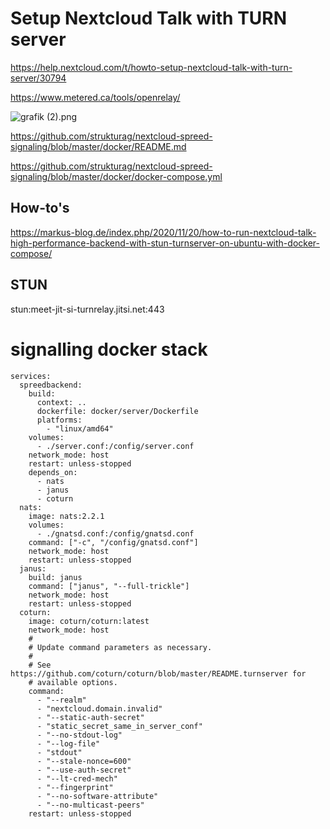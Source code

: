 # Setup Nextcloud Talk with TURN server

https://help.nextcloud.com/t/howto-setup-nextcloud-talk-with-turn-server/30794

https://www.metered.ca/tools/openrelay/

![grafik (2).png](.attachments.24884509/grafik%20%282%29.png)

https://github.com/strukturag/nextcloud-spreed-signaling/blob/master/docker/README.md

https://github.com/strukturag/nextcloud-spreed-signaling/blob/master/docker/docker-compose.yml

## How-to's

https://markus-blog.de/index.php/2020/11/20/how-to-run-nextcloud-talk-high-performance-backend-with-stun-turnserver-on-ubuntu-with-docker-compose/

## STUN

stun:meet-jit-si-turnrelay.jitsi.net:443

# signalling docker stack 

```
services:
  spreedbackend:
    build:
      context: ..
      dockerfile: docker/server/Dockerfile
      platforms:
        - "linux/amd64"
    volumes:
      - ./server.conf:/config/server.conf
    network_mode: host
    restart: unless-stopped
    depends_on:
      - nats
      - janus
      - coturn
  nats:
    image: nats:2.2.1
    volumes:
      - ./gnatsd.conf:/config/gnatsd.conf
    command: ["-c", "/config/gnatsd.conf"]
    network_mode: host
    restart: unless-stopped
  janus:
    build: janus
    command: ["janus", "--full-trickle"]
    network_mode: host
    restart: unless-stopped
  coturn:
    image: coturn/coturn:latest
    network_mode: host
    #
    # Update command parameters as necessary.
    #
    # See https://github.com/coturn/coturn/blob/master/README.turnserver for
    # available options.
    command:
      - "--realm"
      - "nextcloud.domain.invalid"
      - "--static-auth-secret"
      - "static_secret_same_in_server_conf"
      - "--no-stdout-log"
      - "--log-file"
      - "stdout"
      - "--stale-nonce=600"
      - "--use-auth-secret"
      - "--lt-cred-mech"
      - "--fingerprint"
      - "--no-software-attribute"
      - "--no-multicast-peers"
    restart: unless-stopped
```

